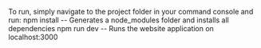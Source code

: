 To run, simply navigate to the project folder in your command console and run:
npm install
-- Generates a node_modules folder and installs all dependencies
npm run dev
-- Runs the website application on localhost:3000
